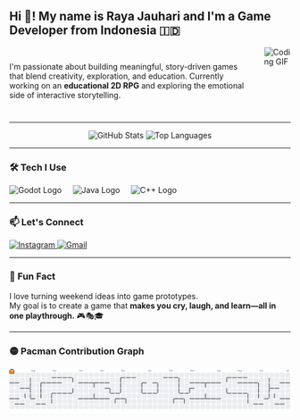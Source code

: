 <h2 align="left">Hi 👋! My name is Raya Jauhari and I'm a Game Developer from Indonesia 🇮🇩</h2>

<div style="display: flex; align-items: center; gap: 20px;">
  <div>
    I'm passionate about building meaningful, story-driven games that blend creativity, exploration, and education.  
    Currently working on an <strong>educational 2D RPG</strong> and exploring the emotional side of interactive storytelling.
  </div>
  <img src="https://media1.giphy.com/media/v1.Y2lkPTc5MGI3NjExNHNuaXRiaTR0bHpxZ2dla3NlbDFwdTZ4NTEycmI5cWI3dmowODA5MSZlcD12MV9pbnRlcm5hbF9naWZfYnlfaWQmY3Q9Zw/eL00ihPDmpZTdxBOfn/giphy.gif" height="120" alt="Coding GIF" />
</div>

---

<div align="center">
  <img src="https://github-readme-stats.vercel.app/api?username=rayajauhari&hide_title=false&hide_rank=false&show_icons=true&include_all_commits=true&count_private=true&disable_animations=false&theme=dracula&locale=en&hide_border=false" height="150" alt="GitHub Stats" />
  <img src="https://github-readme-stats.vercel.app/api/top-langs?username=rayajauhari&locale=en&hide_title=false&layout=compact&card_width=320&langs_count=5&theme=dracula&hide_border=false" height="150" alt="Top Languages" />
</div>

---

### 🛠️ Tech I Use

<div align="left">
  <img src="https://cdn.jsdelivr.net/gh/devicons/devicon/icons/godot/godot-original.svg" height="30" alt="Godot Logo" />
  <img width="12" />
  <img src="https://cdn.jsdelivr.net/gh/devicons/devicon/icons/java/java-original.svg" height="30" alt="Java Logo" />
  <img width="12" />
  <img src="https://cdn.jsdelivr.net/gh/devicons/devicon/icons/cplusplus/cplusplus-original.svg" height="30" alt="C++ Logo" />
</div>

---

### 📫 Let's Connect

<div align="left">
  <a href="https://www.instagram.com/rayjhr" target="_blank">
    <img src="https://img.shields.io/static/v1?message=Instagram&logo=instagram&label=&color=E4405F&logoColor=white&labelColor=&style=for-the-badge" height="35" alt="Instagram" />
  </a>
  <a href="mailto:muhammadrayajauhari@gmail.com" target="_blank">
    <img src="https://img.shields.io/static/v1?message=Gmail&logo=gmail&label=&color=D14836&logoColor=white&labelColor=&style=for-the-badge" height="35" alt="Gmail" />
  </a>
</div>

---

### 🎯 Fun Fact

I love turning weekend ideas into game prototypes.  
My goal is to create a game that **makes you cry, laugh, and learn—all in one playthrough.** 🎮🎭🎓

---

### 🟡 Pacman Contribution Graph

<picture>
  <source media="(prefers-color-scheme: dark)" srcset="https://raw.githubusercontent.com/rayajauhari/rayajauhari/output/pacman-contribution-graph-dark.svg">
  <source media="(prefers-color-scheme: light)" srcset="https://raw.githubusercontent.com/rayajauhari/rayajauhari/output/pacman-contribution-graph.svg">
  <img alt="Pacman contribution graph" src="https://raw.githubusercontent.com/rayajauhari/rayajauhari/output/pacman-contribution-graph.svg">
</picture>
